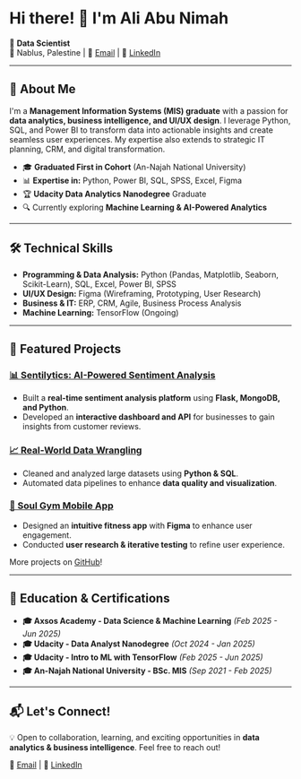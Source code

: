 # Hi there! 👋 I'm Ali Abu Nimah

🚀 **Data Scientist**  
📍 Nablus, Palestine | 📧 [Email](mailto:alibassab25@gmail.com) | 🔗 [LinkedIn](https://www.linkedin.com/in/ali94an/)

---

## 🔹 About Me
I'm a **Management Information Systems (MIS) graduate** with a passion for **data analytics, business intelligence, and UI/UX design**. I leverage Python, SQL, and Power BI to transform data into actionable insights and create seamless user experiences. My expertise also extends to strategic IT planning, CRM, and digital transformation.

- 🎓 **Graduated First in Cohort** (An-Najah National University)  
- 📊 **Expertise in:** Python, Power BI, SQL, SPSS, Excel, Figma  
- 🏆 **Udacity Data Analytics Nanodegree** Graduate  
- 🔍 Currently exploring **Machine Learning & AI-Powered Analytics**

---

## 🛠️ Technical Skills

- **Programming & Data Analysis:** Python (Pandas, Matplotlib, Seaborn, Scikit-Learn), SQL, Excel, Power BI, SPSS  
- **UI/UX Design:** Figma (Wireframing, Prototyping, User Research)  
- **Business & IT:** ERP, CRM, Agile, Business Process Analysis  
- **Machine Learning:** TensorFlow (Ongoing)

---

## 📌 Featured Projects

### [📊 Sentilytics: AI-Powered Sentiment Analysis](https://github.com/ali94an/Sentilytics)
- Built a **real-time sentiment analysis platform** using **Flask, MongoDB, and Python**.
- Developed an **interactive dashboard and API** for businesses to gain insights from customer reviews.

### [📈 Real-World Data Wrangling](https://github.com/ali94an/Real-World-Data-Wrangling)
- Cleaned and analyzed large datasets using **Python & SQL**.
- Automated data pipelines to enhance **data quality and visualization**.

### [🎨 Soul Gym Mobile App](https://www.figma.com/design/9oy1NaJ8o7YOBAXOw2FDLG/SoulGym?node-id=0-1&t=VN5AN6cvMT8FeKtL-1)
- Designed an **intuitive fitness app** with **Figma** to enhance user engagement.
- Conducted **user research & iterative testing** to refine user experience.

More projects on [GitHub](https://github.com/ali94an)!

---

## 🚀 Education & Certifications
- **🎓 Axsos Academy - Data Science & Machine Learning** *(Feb 2025 - Jun 2025)*
- **🎓 Udacity - Data Analyst Nanodegree** *(Oct 2024 - Jan 2025)*
- **🎓 Udacity - Intro to ML with TensorFlow** *(Feb 2025 - Jun 2025)*
- **🎓 An-Najah National University - BSc. MIS** *(Sep 2021 - Feb 2025)*

---

## 📬 Let's Connect!
💡 Open to collaboration, learning, and exciting opportunities in **data analytics & business intelligence**. Feel free to reach out!

📧 [Email](mailto:alibassab25@gmail.com) | 🔗 [LinkedIn](https://www.linkedin.com/in/ali94an/)
